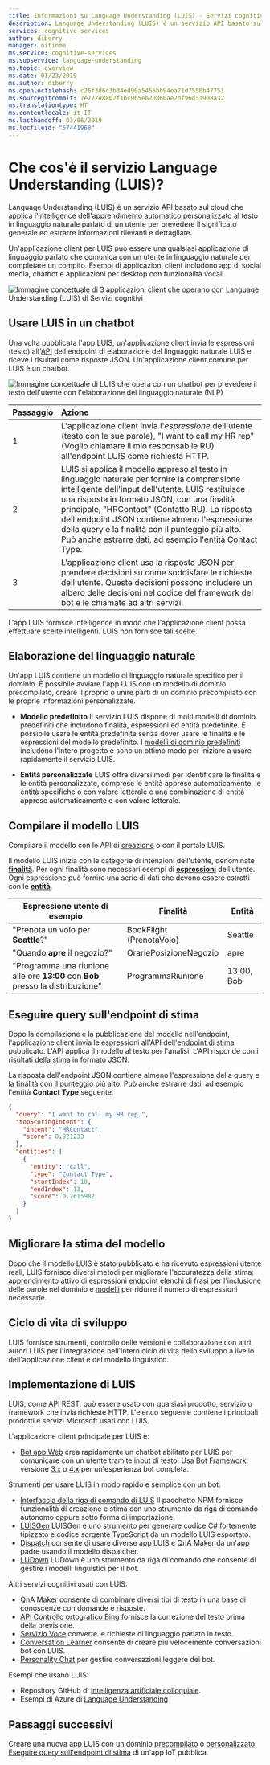 ```yaml
---
title: Informazioni su Language Understanding (LUIS) - Servizi cognitivi di Azure | Microsoft Docs
description: Language Understanding (LUIS) è un servizio API basato sul cloud che applica l'intelligence dell'apprendimento automatico personalizzato al testo in linguaggio naturale parlato di un utente per prevedere il significato generale ed estrarre informazioni rilevanti e dettagliate.
services: cognitive-services
author: diberry
manager: nitinme
ms.service: cognitive-services
ms.subservice: language-understanding
ms.topic: overview
ms.date: 01/23/2019
ms.author: diberry
ms.openlocfilehash: c26f3d6c3b34ed90a5455bb94ea71d7556b47751
ms.sourcegitcommit: 7e772d8802f1bc9b5eb20860ae2df96d31908a32
ms.translationtype: HT
ms.contentlocale: it-IT
ms.lasthandoff: 03/06/2019
ms.locfileid: "57441968"
---
```

# <a name="what-is-language-understanding-luis"></a>Che cos'è il servizio Language Understanding (LUIS)?

Language Understanding (LUIS) è un servizio API basato sul cloud che applica l'intelligence dell'apprendimento automatico personalizzato al testo in linguaggio naturale parlato di un utente per prevedere il significato generale ed estrarre informazioni rilevanti e dettagliate. 

Un'applicazione client per LUIS può essere una qualsiasi applicazione di linguaggio parlato che comunica con un utente in linguaggio naturale per completare un compito. Esempi di applicazioni client includono app di social media, chatbot e applicazioni per desktop con funzionalità vocali.  

![Immagine concettuale di 3 applicazioni client che operano con Language Understanding (LUIS) di Servizi cognitivi](./media/luis-overview/luis-entry-point.png "Immagine concettuale di 3 applicazioni client che operano con Language Understanding (LUIS) di Servizi cognitivi")

## <a name="use-luis-in-a-chat-bot"></a>Usare LUIS in un chatbot

<a name="Accessing-LUIS"></a>

Una volta pubblicata l'app LUIS, un'applicazione client invia le espressioni (testo) all'[API][endpoint-apis] dell'endpoint di elaborazione del linguaggio naturale LUIS e riceve i risultati come risposte JSON. Un'applicazione client comune per LUIS è un chatbot.


![Immagine concettuale di LUIS che opera con un chatbot per prevedere il testo dell'utente con l'elaborazione del linguaggio naturale (NLP)](./media/luis-overview/luis-overview-process-2.png "Immagine concettuale di LUIS che opera con un chatbot per prevedere il testo dell'utente con l'elaborazione del linguaggio naturale (NLP)")

|Passaggio|Azione|
|:--|:--|
|1|L'applicazione client invia l'_espressione_ dell'utente (testo con le sue parole), "I want to call my HR rep" (Voglio chiamare il mio responsabile RU) all'endpoint LUIS come richiesta HTTP.|
|2|LUIS si applica il modello appreso al testo in linguaggio naturale per fornire la comprensione intelligente dell'input dell'utente. LUIS restituisce una risposta in formato JSON, con una finalità principale, "HRContact" (Contatto RU). La risposta dell'endpoint JSON contiene almeno l'espressione della query e la finalità con il punteggio più alto. Può anche estrarre dati, ad esempio l'entità Contact Type.|
|3|L'applicazione client usa la risposta JSON per prendere decisioni su come soddisfare le richieste dell'utente. Queste decisioni possono includere un albero delle decisioni nel codice del framework del bot e le chiamate ad altri servizi. |

L'app LUIS fornisce intelligence in modo che l'applicazione client possa effettuare scelte intelligenti. LUIS non fornisce tali scelte. 

<a name="Key-LUIS-concepts"></a>
<a name="what-is-a-luis-model"></a>

## <a name="natural-language-processing"></a>Elaborazione del linguaggio naturale

Un'app LUIS contiene un modello di linguaggio naturale specifico per il dominio. È possibile avviare l'app LUIS con un modello di dominio precompilato, creare il proprio o unire parti di un dominio precompilato con le proprie informazioni personalizzate.

* **Modello predefinito** Il servizio LUIS dispone di molti modelli di dominio predefiniti che includono finalità, espressioni ed entità predefinite. È possibile usare le entità predefinite senza dover usare le finalità e le espressioni del modello predefinito. I [modelli di dominio predefiniti](luis-how-to-use-prebuilt-domains.md) includono l'intero progetto e sono un ottimo modo per iniziare a usare rapidamente il servizio LUIS.

* **Entità personalizzate** LUIS offre diversi modi per identificare le finalità e le entità personalizzate, comprese le entità apprese automaticamente, le entità specifiche o con valore letterale e una combinazione di entità apprese automaticamente e con valore letterale.

## <a name="build-the-luis-model"></a>Compilare il modello LUIS
Compilare il modello con le API di [creazione](https://aka.ms/luis-authoring-apis) o con il portale LUIS.

Il modello LUIS inizia con le categorie di intenzioni dell'utente, denominate **[finalità](luis-concept-intent.md)**. Per ogni finalità sono necessari esempi di **[espressioni](luis-concept-utterance.md)** dell'utente. Ogni espressione può fornire una serie di dati che devono essere estratti con le **[entità](luis-concept-entity-types.md)**. 

|Espressione utente di esempio|Finalità|Entità|
|-----------|-----------|-----------|
|"Prenota un volo per __Seattle__?"|BookFlight (PrenotaVolo)|Seattle|
|"Quando __apre__ il negozio?"|OrariePosizioneNegozio|apre|
|"Programma una riunione alle ore __13:00__ con __Bob__ presso la distribuzione"|ProgrammaRiunione|13:00, Bob|

## <a name="query-prediction-endpoint"></a>Eseguire query sull'endpoint di stima

Dopo la compilazione e la pubblicazione del modello nell'endpoint, l'applicazione client invia le espressioni all'API dell'[endpoint di stima](https://aka.ms/luis-endpoint-apis) pubblicato. L'API applica il modello al testo per l'analisi. L'API risponde con i risultati della stima in formato JSON.  

La risposta dell'endpoint JSON contiene almeno l'espressione della query e la finalità con il punteggio più alto. Può anche estrarre dati, ad esempio l'entità **Contact Type** seguente. 

```JSON
{
  "query": "I want to call my HR rep.",
  "topScoringIntent": {
    "intent": "HRContact",
    "score": 0.921233
  },
  "entities": [
    {
      "entity": "call",
      "type": "Contact Type",
      "startIndex": 10,
      "endIndex": 13,
      "score": 0.7615982
    }
  ]
}
```

## <a name="improve-model-prediction"></a>Migliorare la stima del modello

Dopo che il modello LUIS è stato pubblicato e ha ricevuto espressioni utente reali, LUIS fornisce diversi metodi per migliorare l'accuratezza della stima: [apprendimento attivo](luis-concept-review-endpoint-utterances.md) di espressioni endpoint [elenchi di frasi](luis-concept-feature.md) per l'inclusione delle parole nel dominio e [modelli](luis-concept-patterns.md) per ridurre il numero di espressioni necessarie.

<a name="using-luis"></a>

## <a name="development-lifecycle"></a>Ciclo di vita di sviluppo
LUIS fornisce strumenti, controllo delle versioni e collaborazione con altri autori LUIS per l'integrazione nell'intero ciclo di vita dello sviluppo a livello dell'applicazione client e del modello linguistico. 

## <a name="implementing-luis"></a>Implementazione di LUIS
LUIS, come API REST, può essere usato con qualsiasi prodotto, servizio o framework che invia richieste HTTP. L'elenco seguente contiene i principali prodotti e servizi Microsoft usati con LUIS.

L'applicazione client principale per LUIS è:
* [Bot app Web](https://docs.microsoft.com/azure/bot-service/?view=azure-bot-service-3.0) crea rapidamente un chatbot abilitato per LUIS per comunicare con un utente tramite input di testo. Usa [Bot Framework][bot-framework] versione [3.x](https://github.com/Microsoft/BotBuilder) o [4.x](https://github.com/Microsoft/botbuilder-dotnet) per un'esperienza bot completa.

Strumenti per usare LUIS in modo rapido e semplice con un bot:
* [Interfaccia della riga di comando di LUIS](https://github.com/Microsoft/botbuilder-tools/tree/master/packages/LUIS) Il pacchetto NPM fornisce funzionalità di creazione e stima con uno strumento da riga di comando autonomo oppure sotto forma di importazione. 
* [LUISGen](https://github.com/Microsoft/botbuilder-tools/tree/master/packages/LUISGen) LUISGen è uno strumento per generare codice C# fortemente tipizzato e codice sorgente TypeScript da un modello LUIS esportato.
* [Dispatch](https://aka.ms/dispatch-tool) consente di usare diverse app LUIS e QnA Maker da un'app padre usando il modello dispatcher.
* [LUDown](https://github.com/Microsoft/botbuilder-tools/tree/master/packages/Ludown) LUDown è uno strumento da riga di comando che consente di gestire i modelli linguistici per il bot.

Altri servizi cognitivi usati con LUIS:
* [QnA Maker][qnamaker] consente di combinare diversi tipi di testo in una base di conoscenze con domande e risposte.
* [API Controllo ortografico Bing](../bing-spell-check/proof-text.md) fornisce la correzione del testo prima della previsione. 
* [Servizio Voce](../Speech-Service/overview.md) converte le richieste di linguaggio parlato in testo. 
* [Conversation Learner](https://docs.microsoft.com/azure/cognitive-services/labs/conversation-learner/overview) consente di creare più velocemente conversazioni bot con LUIS.
* [Personality Chat](https://docs.microsoft.com/azure/cognitive-services/project-personality-chat/overview) per gestire conversazioni leggere dei bot.

Esempi che usano LUIS:
* Repository GitHub di [intelligenza artificiale colloquiale](https://github.com/Microsoft/AI).
* Esempi di Azure di [Language Understanding](https://github.com/Azure-Samples/cognitive-services-language-understanding)

## <a name="next-steps"></a>Passaggi successivi

Creare una nuova app LUIS con un dominio [precompilato](luis-get-started-create-app.md) o [personalizzato](luis-quickstart-intents-only.md). [Eseguire query sull'endpoint di stima](luis-get-started-cs-get-intent.md) di un'app IoT pubblica.

[bot-framework]: https://docs.microsoft.com/bot-framework/
[flow]: https://docs.microsoft.com/connectors/luis/
[authoring-apis]: https://aka.ms/luis-authoring-api
[endpoint-apis]: https://aka.ms/luis-endpoint-apis
[qnamaker]: https://qnamaker.ai/
